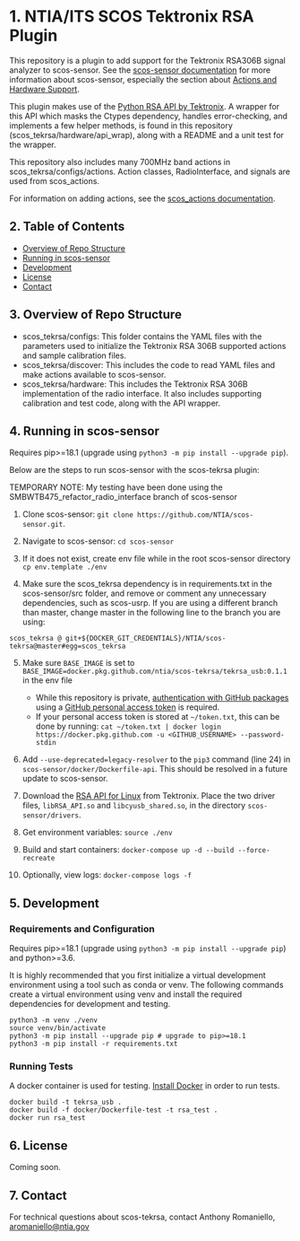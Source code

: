 # 1. NTIA/ITS SCOS Tektronix RSA Plugin

This repository is a plugin to add support for the Tektronix RSA306B signal analyzer to scos-sensor. See the [scos-sensor documentation](https://github.com/NTIA/scos-sensor/blob/SMBWTB475_refactor_radio_interface/README.md) for more information about scos-sensor, especially the section about [Actions and Hardware Support](https://github.com/NTIA/scos-sensor/blob/SMBWTB475_refactor_radio_interface/DEVELOPING.md#actions-and-hardware-support).

This plugin makes use of the [Python RSA API by Tektronix](https://github.com/tektronix/RSA_API/tree/master/Python). A wrapper for this API which masks the Ctypes dependency, handles error-checking, and implements a few helper methods, is found in this repository (scos_tekrsa/hardware/api_wrap), along with a README and a unit test for the wrapper.

This repository also includes many 700MHz band actions in scos_tekrsa/configs/actions. Action classes, RadioInterface, and signals are used from scos_actions.

For information on adding actions, see the [scos_actions documentation](https://github.com/NTIA/scos-actions/blob/PublicRelease/README.md#adding-actions).

## 2. Table of Contents

- [Overview of Repo Structure](#3-overview-of-repo-structure)
- [Running in scos-sensor](#4-running-in-scos-sensor)
- [Development](#5-development)
- [License](#6-license)
- [Contact](#7-contact)

## 3. Overview of Repo Structure

- scos_tekrsa/configs: This folder contains the YAML files with the parameters used to initialize the Tektronix RSA 306B supported actions and sample calibration files.
- scos_tekrsa/discover: This includes the code to read YAML files and make actions available to scos-sensor.
- scos_tekrsa/hardware: This includes the Tektronix RSA 306B implementation of the radio interface. It also includes supporting calibration and test code, along with the API wrapper.

## 4. Running in scos-sensor

Requires pip>=18.1 (upgrade using `python3 -m pip install --upgrade pip`).

Below are the steps to run scos-sensor with the scos-tekrsa plugin:

TEMPORARY NOTE: My testing have been done using the SMBWTB475_refactor_radio_interface branch of scos-sensor

1. Clone scos-sensor: `git clone https://github.com/NTIA/scos-sensor.git`. 

2. Navigate to scos-sensor: `cd scos-sensor`

3. If it does not exist, create env file while in the root scos-sensor directory `cp env.template ./env`

4. Make sure the scos_tekrsa dependency is in requirements.txt in the scos-sensor/src folder, and remove or comment any unnecessary dependencies, such as scos-usrp. If you are using a different branch than master, change master in the following line to the branch you are using:

`scos_tekrsa @ git+${DOCKER_GIT_CREDENTIALS}/NTIA/scos-tekrsa@master#egg=scos_tekrsa`

5. Make sure `BASE_IMAGE` is set to `BASE_IMAGE=docker.pkg.github.com/ntia/scos-tekrsa/tekrsa_usb:0.1.1` in the env file

	- While this repository is private, [authentication with GitHub packages](https://docs.github.com/en/free-pro-team@latest/packages/using-github-packages-with-your-projects-ecosystem/configuring-docker-for-use-with-github-packages#authenticating-to-github-packages) using a [GitHub personal access token](https://docs.github.com/en/free-pro-team@latest/packages/publishing-and-managing-packages/about-github-packages#about-tokens) is required.
	- If your personal access token is stored at `~/token.txt`, this can be done by running: `cat ~/token.txt | docker login https://docker.pkg.github.com -u <GITHUB_USERNAME> --password-stdin`

6. Add `--use-deprecated=legacy-resolver` to the `pip3` command (line 24) in `scos-sensor/docker/Dockerfile-api`. This should be resolved in a future update to scos-sensor.

7. Download the [RSA API for Linux](https://www.tek.com/spectrum-analyzer/rsa306-software/rsa-application-programming-interface--api-for-64bit-linux--v100014) from Tektronix. Place the two driver files, `libRSA_API.so` and `libcyusb_shared.so`, in the directory `scos-sensor/drivers`.

8. Get environment variables: `source ./env`

9. Build and start containers: `docker-compose up -d --build --force-recreate`

10. Optionally, view logs: `docker-compose logs -f`

## 5. Development

### Requirements and Configuration

Requires pip>=18.1 (upgrade using `python3 -m pip install --upgrade pip`) and python>=3.6.

It is highly recommended that you first initialize a virtual development environment using a tool such as conda or venv. The following commands create a virtual environment using venv and install the required dependencies for development and testing.

```
python3 -m venv ./venv
source venv/bin/activate
python3 -m pip install --upgrade pip # upgrade to pip>=18.1
python3 -m pip install -r requirements.txt
```

### Running Tests
A docker container is used for testing. [Install Docker](https://docs.docker.com/get-docker/) in order to run tests.

```
docker build -t tekrsa_usb .
docker build -f docker/Dockerfile-test -t rsa_test .
docker run rsa_test
```

## 6. License

Coming soon.

## 7. Contact

For technical questions about scos-tekrsa, contact Anthony Romaniello, aromaniello@ntia.gov